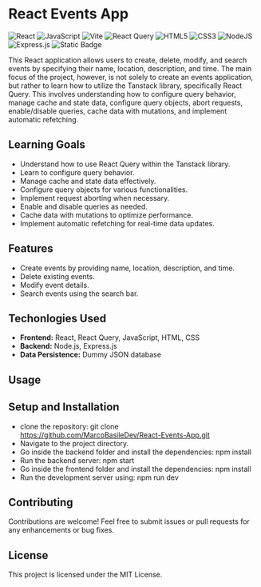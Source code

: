 # React Events App

![React](https://img.shields.io/badge/react-%2320232a.svg?style=for-the-badge&logo=react&logoColor=%2361DAFB)
![JavaScript](https://img.shields.io/badge/javascript-%23323330.svg?style=for-the-badge&logo=javascript&logoColor=%23F7DF1E)
![Vite](https://img.shields.io/badge/vite-%23646CFF.svg?style=for-the-badge&logo=vite&logoColor=white)
![React Query](https://img.shields.io/badge/-React%20Query-FF4154?style=for-the-badge&logo=react%20query&logoColor=white)
![HTML5](https://img.shields.io/badge/html5-%23E34F26.svg?style=for-the-badge&logo=html5&logoColor=white)
![CSS3](https://img.shields.io/badge/css3-%231572B6.svg?style=for-the-badge&logo=css3&logoColor=white)
![NodeJS](https://img.shields.io/badge/node.js-6DA55F?style=for-the-badge&logo=node.js&logoColor=white)
![Express.js](https://img.shields.io/badge/express.js-%23404d59.svg?style=for-the-badge&logo=express&logoColor=%2361DAFB)
![Static Badge](https://img.shields.io/badge/license-MIT-green?style=for-the-badge)

This React application allows users to create, delete, modify, and search events by specifying their name, location, description, and time. The main focus of the project, however, is not solely to create an events application, but rather to learn how to utilize the Tanstack library, specifically React Query. This involves understanding how to configure query behavior, manage cache and state data, configure query objects, abort requests, enable/disable queries, cache data with mutations, and implement automatic refetching.

## Learning Goals

- Understand how to use React Query within the Tanstack library.
- Learn to configure query behavior.
- Manage cache and state data effectively.
- Configure query objects for various functionalities.
- Implement request aborting when necessary.
- Enable and disable queries as needed.
- Cache data with mutations to optimize performance.
- Implement automatic refetching for real-time data updates.

## Features

- Create events by providing name, location, description, and time.
- Delete existing events.
- Modify event details.
- Search events using the search bar.

## Techonlogies Used

- **Frontend:** React, React Query, JavaScript, HTML, CSS
- **Backend:** Node.js, Express.js
- **Data Persistence:** Dummy JSON database

## Usage

## Setup and Installation

- clone the repository: git clone https://github.com/MarcoBasileDev/React-Events-App.git
- Navigate to the project directory.
- Go inside the backend folder and install the dependencies: npm install
- Run the backend server: npm start
- Go inside the frontend folder and install the dependencies: npm install
- Run the development server using: npm run dev

## Contributing

Contributions are welcome! Feel free to submit issues or pull requests for any enhancements or bug fixes.

## License

This project is licensed under the MIT License.
